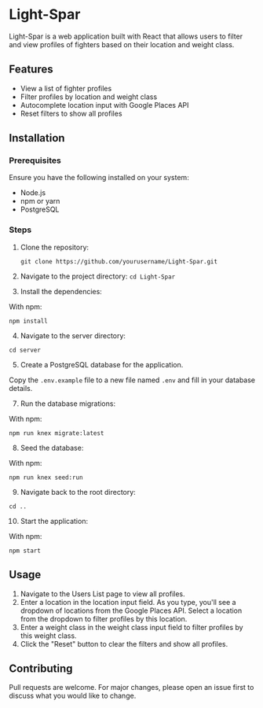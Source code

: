 # Light-Spar

Light-Spar is a web application built with React that allows users to filter and view profiles of fighters based on their location and weight class.

## Features

- View a list of fighter profiles
- Filter profiles by location and weight class
- Autocomplete location input with Google Places API
- Reset filters to show all profiles

## Installation

### Prerequisites

Ensure you have the following installed on your system:

- Node.js
- npm or yarn
- PostgreSQL

### Steps

1. Clone the repository:

   `git clone https://github.com/yourusername/Light-Spar.git`

2. Navigate to the project directory:
   `cd Light-Spar`

3. Install the dependencies:

With npm:

`npm install`

4. Navigate to the server directory:

`cd server`

5. Create a PostgreSQL database for the application.

Copy the `.env.example` file to a new file named `.env` and fill in your database details.

7. Run the database migrations:

With npm:

`npm run knex migrate:latest`

8. Seed the database:

With npm:

`npm run knex seed:run`

9. Navigate back to the root directory:

`cd ..`

10. Start the application:

With npm:

`npm start`

## Usage

1. Navigate to the Users List page to view all profiles.
2. Enter a location in the location input field. As you type, you'll see a dropdown of locations from the Google Places API. Select a location from the dropdown to filter profiles by this location.
3. Enter a weight class in the weight class input field to filter profiles by this weight class.
4. Click the "Reset" button to clear the filters and show all profiles.

## Contributing

Pull requests are welcome. For major changes, please open an issue first to discuss what you would like to change.
